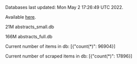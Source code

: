 Databases last updated: Mon May  2 17:26:49 UTC 2022. 

Available [here](https://github.com/cbeauhilton/ash-db/releases).


21M	abstracts_small.db

166M	abstracts_full.db

Current number of items in db:
[{"count(*)": 96904}]

Current number of scraped items in db:
[{"count(*)": 17896}]
